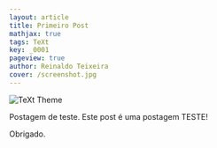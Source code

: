 ```yaml
---
layout: article
title: Primeiro Post
mathjax: true
tags: TeXt
key: _0001
pageview: true
author: Reinaldo Teixeira
cover: /screenshot.jpg
---
```

![TeXt Theme](https://raw.githubusercontent.com/kitian616/jekyll-TeXt-theme/master/screenshots/TeXt-home.jpg)

Postagem de teste. Este post é uma postagem TESTE!

Obrigado.